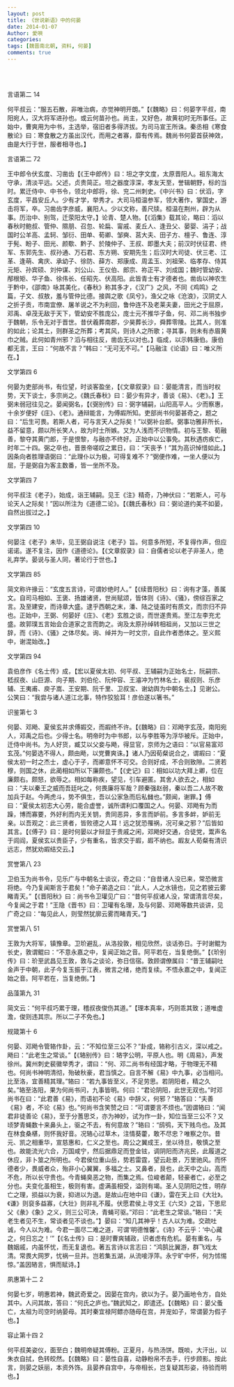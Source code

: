 ```yaml
---
layout: post
title: 《世说新语》中的何晏
date: 2014-01-07
Author: 愛唄
categories: 
tags: [魏晋南北朝, 资料, 何晏]
comments: true
--- 
```


<br>
<br>

言语第二 14

何平叔云：“服五石散，非唯治病，亦觉神明开朗。”【《魏略》曰：何晏字平叔，南阳宛人，汉大将军进孙也。或云何苗孙也。尚主，又好色，故黄初时无所事任。正始中，曹爽用为中书，主选举，宿旧者多得济拔。为司马宣王所诛。秦丞相《寒食散论》曰：寒食散之方虽出汉代，而用之者寡，靡有传焉。魏尚书何晏首获神效，由是大行于世，服者相寻也。】

 

言语第二 72

王中郎令伏玄度、习凿齿【《王中郎传》曰：坦之字文度，太原晋阳人。祖东海太守承，清淡平远。父述，贞贵简正。坦之器度淳深，孝友天至，誉辑朝野，标的当时。累迁侍中、中书令，领北中郎将，徐、兖二州刺史。《中兴书》曰：伏滔，字玄度，平昌安丘人。少有才学，举秀才。大司马桓温参军，领大著作，掌国史，游击将军，卒。习凿齿字彦威，襄阳人。少以文称，善尺牍。桓温在荆州，辟为从事。历治中、别驾，迁荥阳太守。】论青、楚人物。【《滔集》载其论，略曰：滔以春秋时鲍叔、管仲、隰朋、召忽、轮扁、甯戚、麦丘人、逢丑父、晏婴、涓子；战国时公羊高、孟轲、邹衍、田单、荀卿、邹奭、莒大夫、田子方、檀子、鲁连、淳于髡、盼子、田光、颜歜、黔子、於陵仲子、王叔、即墨大夫；前汉时伏征君、终军、东郭先生、叔孙通、万石君、东方朔、安期先生；后汉时大司徒、伏三老、江革、逢萌、禽庆、承幼子、徐防、薛方、郑康成、周孟玉、刘祖荣、临孝存、侍其元矩、孙宾硕、刘仲谋、刘公山、王仪伯、郎宗、祢正平、刘成国；魏时管幼安、邴根矩、华子鱼、徐伟长、任昭先、伏高阳。此皆青士有才德者也。凿齿以神农生于黔中，《邵南》咏其美化，《春秋》称其多才，《汉广》之风，不同《鸡鸣》之篇，子文、叔敖，羞与管仲比德。接舆之歌《凤兮》，渔父之咏《沧浪》，汉阴丈人之折子贡，市南宜僚、屠羊说之不为利回，鲁仲连不及老莱夫妻，田光之于屈原，邓禹、卓茂无敌于天下，管幼安不胜庞公，庞士元不推华子鱼，何、邓二尚书独步于魏朝，乐令无对于晋世。昔伏羲葬南郡，少昊葬长沙，舜葬零陵。比其人，则准的如此；论其土，则群圣之所葬；考其风，则诗人之所歌；寻其事，则未有赤眉黄巾之贼。此何如青州邪？滔与相往反，凿齿无以对也。】临成，以示韩康伯。康伯都无言，王曰：“何故不言？”韩曰：“无可无不可。”【马融注《论语》曰：唯义所在。】

 

文学第四 6

何晏为吏部尚书，有位望，时谈客盈坐，【《文章叙录》曰：晏能清言，而当时权势，天下谈士，多宗尚之。《魏氏春秋》曰：晏少有异才，善谈《易》、《老》。】王弼未弱冠往见之。晏闻弼名，【《弼别传》曰：弼字辅嗣，山阳高平人。少而察惠，十余岁便好《庄》、《老》。通辩能言，为傅嘏所知。吏部尚书何晏甚奇之，题之曰：“后生可畏。若斯人者，可与言天人之际矣！”以弼补台郎。弼事功雅非所长，益不留意，颇以所长笑人，故为时士所嫉。又为人浅而不识物情。初与王黎、荀融善，黎夺其黄门郎，于是恨黎，与融亦不终好。正始中以公事免。其秋遇疠疾亡，时年二十四。弼之卒也，晋景帝嗟叹之累日，曰：“天丧予！”其为高识悼惜如此。】因条向者胜理语弼曰：“此理仆以为极，可得复难不？”弼便作难，一坐人便以为屈，于是弼自为客主数番，皆一坐所不及。

 

文学第四 7

何平叔注《老子》，始成，诣王辅嗣。见王《注》精奇，乃神伏曰：“若斯人，可与论天人之际矣！”因以所注为《道德二论》。【《魏氏春秋》曰：弼论道约美不如晏，自然出拔过之。】

 

文学第四 10

何晏注《老子》未毕，见王弼自说注《老子》旨。何意多所短，不复得作声，但应诺诺。遂不复注，因作《道德论》。【《文章叙录》曰：自儒者论以老子非圣人，绝礼弃学。晏说与圣人同，著论行于世也。】

 

文学第四 85

简文称许掾云：“玄度五言诗，可谓妙绝时人。”【《续晋阳秋》曰：询有才藻，善属文。自司马相如、王褒、扬雄诸贤，世尚赋颂，皆体则《诗》、《骚》，傍综百家之言。及至建安，而诗章大盛。逮乎西朝之末，潘、陆之徒虽时有质文，而宗归不异也。正始中，王弼、何晏好《庄》、《老》玄胜之谈，而世遂贵焉。至江左李充尤盛。故郭璞五言始会合道家之言而韵之。询及太原孙绰转相祖尚，又加以三世之辞，而《诗》、《骚》之体尽矣。询、绰并为一时文宗，自此作者悉体之。至义熙中，谢混始改。】

 

文学第四 94

袁伯彦作《名士传》成，【宏以夏侯太初、何平叔、王辅嗣为正始名士，阮嗣宗、嵇叔夜、山巨源、向子期、刘伯伦、阮仲容、王濬冲为竹林名士，裴叔则、乐彦辅、王夷甫、庾子嵩、王安期、阮千里、卫叔宝、谢幼舆为中朝名士。】见谢公。公笑曰：“我尝与诸人道江北事，特作狡狯耳！彦伯遂以箸书。”

 

识鉴第七 3

何晏、邓飏、夏侯玄并求傅嘏交，而嘏终不许。【《魏略》曰：邓飏字玄茂，南阳宛人，邓禹之后也。少得士名。明帝时为中书郎，以与李胜等为浮华被斥。正始中，迁侍中尚书。为人好货，臧艾以父妾与飏，得显官，京师为之语曰：“以官易富邓玄茂。”何晏选不得人，颇由飏，以党曹爽诛。】诸人乃因荀粲说合之，谓嘏曰：“夏侯太初一时之杰士，虚心于子，而卿意怀不可交。合则好成，不合则致隙。二贤若穆，则国之休，此蔺相如所以下廉颇也。”【《史记》曰：相如以功大拜上卿，位在廉颇右。颇怒，欲辱之。相如每称疾，望见，引车避匿。其舍人欲去之，相如曰：“夫以秦王之威而吾廷叱之，何畏廉将军哉？顾秦强赵弱，秦以吾二人故不敢加兵于赵。今两虎斗，势不俱生，吾以公家急而后私雠也。”颇闻，谢罪。】傅曰：“夏侯太初志大心劳，能合虚誉，诚所谓利口覆国之人。何晏、邓飏有为而躁，博而寡要，外好利而内无关钥，贵同恶异，多言而妒前。多言多衅，妒前无亲。以吾观之：此三贤者，皆败德之人耳！远之犹恐罹祸，况可亲之邪？”后皆如其言。【《傅子》曰：是时何晏以才辩显于贵戚之闲，邓飏好交通，合徒党，鬻声名于闾阎，夏侯玄以贵臣子，少有重名，皆求交于嘏，嘏不纳也。嘏友人荀粲有清识远志，然犹劝嘏结交云。】

 

赏誉第八 23

卫伯玉为尚书令，见乐广与中朝名士谈议，奇之曰：“自昔诸人没已来，常恐微言将绝。今乃复闻斯言于君矣！”命子弟造之曰：“此人，人之水镜也，见之若披云雾睹青天。”【《晋阳秋》曰：尚书令卫瓘见广曰：“昔何平叔诸人没，常谓清言尽矣，今复闻之于君！”王隐《晋书》曰：卫瓘有名理，及与何晏、邓飏等数共谈讲，见广奇之曰：“每见此人，则莹然犹廓云雾而睹青天。”】

 

赏誉第八 51

王敦为大将军，镇豫章。卫玠避乱，从洛投敦，相见欣然，谈话弥日。于时谢鲲为长史，敦谓鲲曰：“不意永嘉之中，复闻正始之音。阿平若在，当复绝倒。”【《玠别传》曰：玠至武昌见王敦，敦与之谈论，弥日信宿。敦顾谓僚属曰：“昔王辅嗣吐金声于中朝，此子今复玉振于江表，微言之绪，绝而复续。不悟永嘉之中，复闻正始之音。阿平若在，当复绝倒。”】

 

品藻第九 31

简文云：“何平叔巧累于理，稽叔夜俊伤其道。”【理本真率，巧则乖其致；道唯虚澹，俊则违其宗。所以二子不免也。】

 

规箴第十 6

何晏、邓飏令管辂作卦，云：“不知位至三公不？”卦成，辂称引古义，深以戒之。飏曰：“此老生之常谈。”【《辂别传》曰：辂字公明，平原人也。明《周易》，声发徐州。冀州刺史裴徽举秀才，谓曰：“何、邓二尚书有经国才略，于物理无不精也。何尚书神明清彻，殆破秋豪，君当慎之。自言不解《易》中九事，必当相问。比至洛，宜善精其理。”辂曰：“若九事皆至义，不足劳思。若阴阳者，精之久矣。”辂至洛阳，果为何尚书问，九事皆明。何曰：“君论阴阳，此世无双也。”时邓尚书在曰：“此君善《易》，而语初不论《易》中辞义，何邪？”辂答曰：“夫善《易》者，不论《易》也。”何尚书含笑赞之曰：“可谓要言不烦也。”因谓辂曰：“闻君非徒善论《易》，至于分蓍思爻，亦为神妙，试为作一卦，知位当至三公不？又顷梦青蝇数十来鼻头上，驱之不去，有何意故？”辂曰：“鸱鸮，天下贱鸟也。及其在林食桑椹，则怀我好音。况辂心过草木，注情葵藿，敢不尽忠？唯察之尔。昔元、凯之相重华，宣慈惠和，仁义之至也。周公之翼成王，坐以待旦，敬慎之至也。故能流光六合，万国咸宁，然后据鼎足而登金铉，调阴阳而济兆民，此履道之休应，非卜筮之所明也。今君侯位重山岳，势若雷霆，望云赴景，万里驰风。而怀德者少，畏威者众，殆非小心翼翼，多福之士。又鼻者，艮也，此天中之山，高而不危，所以长守贵也。今青蝇臭恶之物，而集之焉。位峻者颠，轻豪者亡，必至之分也。夫变化虽相生，极则有害。虚满虽相受，溢则有竭。圣人见阴阳之性，明存亡之理，损益以为衰，抑进以为退。是故山在地中曰《谦》，雷在天上曰《大壮》。《谦》则裒多益寡，《大壮》则非礼不履。伏愿君侯上寻文王《六爻》之旨，下思尼父《彖》《象》之义，则三公可决，青蝇可驱。”邓曰：“此老生之常谈。”辂曰：“夫老生者见不生，常谈者见不谈也。”】晏曰：“知几其神乎！古人以为难。交疏吐诚，今人以为难。今君一面尽二难之道，可谓‘明德惟馨’。《诗》不云乎：‘中心藏之，何日忘之！’”【《名士传》曰：是时曹爽辅政，识者虑有危机。晏有重名，与魏姻戚，内虽怀忧，而无复退也。著五言诗以言志曰：“鸿鹄比翼游，群飞戏太清。常畏大网罗，忧祸一旦并。岂若集五湖，从流唼浮萍。永宁旷中怀，何为怵惕惊。”盖因辂言，惧而赋诗。】

 

夙惠第十二 2

何晏七岁，明惠若神，魏武奇爱之。因晏在宫内，欲以为子。晏乃画地令方，自处其中。人问其故，答曰：“何氏之庐也。”魏武知之，即遣还。【《魏略》曰：晏父蚤亡，太祖为司空时纳晏母。其时秦宜禄阿鳔亦随母在宫，并宠如子，常谓晏为假子也。】

 

容止第十四 2

何平叔美姿仪，面至白；魏明帝疑其傅粉。正夏月，与热汤饼。既啖，大汗出，以朱衣自拭，色转皎然。【《魏略》曰：晏性自喜，动静粉帛不去手，行步顾影。按此言，则晏之妖丽，本资外饰。且晏养自宫中，与帝相长，岂复疑其形姿，待验而明也。】

<br>
